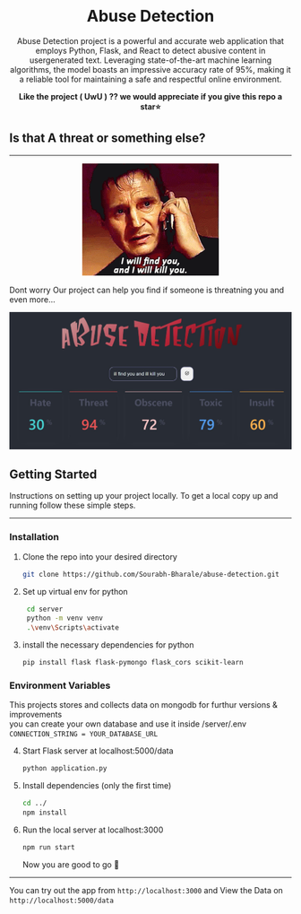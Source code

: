 
<!-- PROJECT LOGO -->
<br />
<div align="center">

<h1 align="center">Abuse Detection</h1>
  <p align="center">
   Abuse Detection project is a powerful and accurate web application that employs Python, Flask, and React to detect abusive content in usergenerated text. Leveraging state-of-the-art machine learning algorithms, the model boasts an impressive accuracy rate of 95%, making it a reliable tool for maintaining a safe and respectful online environment.
    <br />
  </p>
  <strong>Like the project ( UwU ) ?? we would appreciate if you give this repo a star⭐</strong>
</div>


<!-- ABOUT THE PROJECT -->
## Is that A threat or something else?

---
<div align="center">
    <img  src = "./public/threat.gif">
 </div>
<p >
  Dont worry Our project can help you find if someone is threatning you and even more...
    <br />
  </p>


 <div align="center">
    <img  src = "./public/threat-test.jpg">
 </div>


<!-- GETTING STARTED -->
## Getting Started

Instructions on setting up your project locally.
To get a local copy up and running follow these simple steps.

---

### Installation

1. Clone the repo into your desired directory
   ```sh
   git clone https://github.com/Sourabh-Bharale/abuse-detection.git
   ```
2. Set up virtual env for python
   ```bash
    cd server
    python -m venv venv
    .\venv\Scripts\activate
    ```
3. install the necessary dependencies for python
   ```sh
   pip install flask flask-pymongo flask_cors scikit-learn
   ```
### Environment Variables
This projects stores and collects data on mongodb for furthur versions & improvements
</br>
you can create your own database and use it
inside /server/.env
`CONNECTION_STRING = YOUR_DATABASE_URL`

4. Start Flask server at localhost:5000/data
    ```sh
   python application.py
   ```
4. Install dependencies (only the first time)
   ```bash
   cd ../
   npm install
   ```
3. Run the local server at localhost:3000
   ```sh
   npm run start
   ```
    Now you are good to go 🚀

---

You can try out the app from `http://localhost:3000` and
View the Data on `http://localhost:5000/data`
